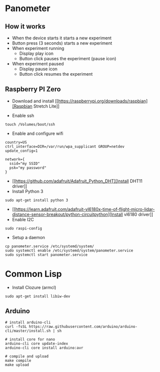 # Panometer

## How it works
* When the device starts it starts a new experiment
* Button press (3 seconds) starts a new experiment
* When experiment running
  * Display play icon
  * Button click pauses the experiment (pause icon)
* When experiment paused
  * Display pause icon
  * Button click resumes the experiment

## Raspberry PI Zero
* Download and install [[https://raspberrypi.org/downloads/raspbian][Raspbian Stretch Lite]]

* Enable ssh
```
touch /Volumes/boot/ssh
```

* Enable and configure wifi
```
country=US
ctrl_interface=DIR=/var/run/wpa_supplicant GROUP=netdev
update_config=1

network={
  ssid="my SSID"
  psk="my password"
}
```

* [[https://github.com/adafruit/Adafruit_Python_DHT][Install DHT11 driver]]
* Install Python 3
```
sudo apt-get install python 3
```

* [[https://learn.adafruit.com/adafruit-vl6180x-time-of-flight-micro-lidar-distance-sensor-breakout/python-circuitpython][Install vl6180 driver]]
* Enable I2C
```
sudo raspi-config
```

* Setup a daemon
```
cp panometer.service /etc/systemd/system/
sudo systemctl enable /etc/systemd/system/panometer.service
sudo systemctl start panometer.service
```

# Common Lisp
* Install Clozure (armcl)
```
sudo apt-get install libiw-dev
```


## Arduino
```
# install arduino-cli
curl -fsSL https://raw.githubusercontent.com/arduino/arduino-cli/master/install.sh | sh

# install core for nano
arduino-cli core update-index
arduino-cli core install arduino:avr

# compile and upload
make compile
make upload
```
